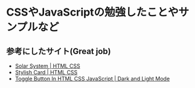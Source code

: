 # CSSやJavaScriptの勉強したことやサンプルなど

## 参考にしたサイト(Great job)

- [Solar System | HTML CSS](https://youtube.com/shorts/LOSCrYq0ZB4?feature=share)
- [Stylish Card | HTML CSS](https://www.youtube.com/shorts/Yo04JfVUV5E)
- [Toggle Button In HTML CSS JavaScript | Dark and Light Mode](https://www.youtube.com/watch?v=sX3Lw9xHdSk)
